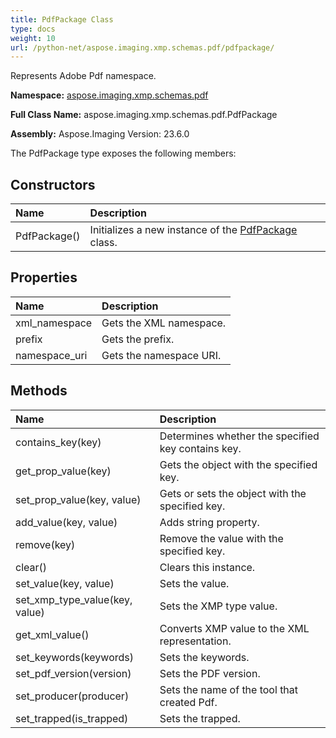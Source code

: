 ```yaml
---
title: PdfPackage Class
type: docs
weight: 10
url: /python-net/aspose.imaging.xmp.schemas.pdf/pdfpackage/
---
```


Represents Adobe Pdf namespace.

**Namespace:** [aspose.imaging.xmp.schemas.pdf](/imaging/python-net/aspose.imaging.xmp.schemas.pdf/)

**Full Class Name:** aspose.imaging.xmp.schemas.pdf.PdfPackage

**Assembly:**  Aspose.Imaging Version: 23.6.0

The PdfPackage type exposes the following members:
## **Constructors**
|**Name**|**Description**|
| :- | :- |
|PdfPackage()|Initializes a new instance of the [PdfPackage](/imaging/python-net/aspose.imaging.xmp.schemas.pdf/pdfpackage/) class.|
## **Properties**
|**Name**|**Description**|
| :- | :- |
|xml_namespace|Gets the XML namespace.|
|prefix|Gets the prefix.|
|namespace_uri|Gets the namespace URI.|
## **Methods**
|**Name**|**Description**|
| :- | :- |
|contains_key(key)|Determines whether the specified key contains key.|
|get_prop_value(key)|Gets the object with the specified key.|
|set_prop_value(key, value)|Gets or sets the object with the specified key.|
|add_value(key, value)|Adds string property.|
|remove(key)|Remove the value with the specified key.|
|clear()|Clears this instance.|
|set_value(key, value)|Sets the value.|
|set_xmp_type_value(key, value)|Sets the XMP type value.|
|get_xml_value()|Converts XMP value to the XML representation.|
|set_keywords(keywords)|Sets the keywords.|
|set_pdf_version(version)|Sets the PDF version.|
|set_producer(producer)|Sets the name of the tool that created Pdf.|
|set_trapped(is_trapped)|Sets the trapped.|

